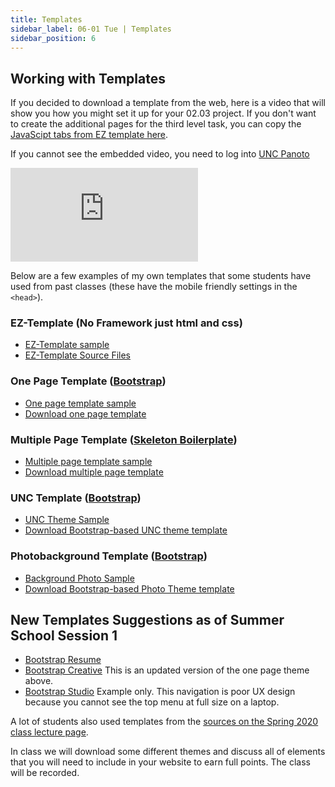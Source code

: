 ```yaml
---
title: Templates
sidebar_label: 06-01 Tue | Templates
sidebar_position: 6
---
```



## Working with Templates

If you decided to download a template from the web, here is a video that will show you how you might set it up for your 02.03 project. If you don't want to create the additional pages for the third level task, you can copy the [JavaScipt tabs from EZ template here](https://opal.ils.unc.edu/~lblakej/website-helps/09-EZ-template/classes.html).

If you cannot see the embedded video, you need to log into [UNC Panoto](https://uncch.hosted.panopto.com/)

<div class='embed-container'><iframe src='https://uncch.hosted.panopto.com/Panopto/Pages/Embed.aspx?pid=8faca4a6-80e4-4ed4-889a-aceb01351480&autoplay=false&offerviewer=true&showtitle=true&showbrand=false&start=0&interactivity=all' frameborder='0' allowfullscreen></iframe></div>


Below are a few examples of my own templates that some students have used from past classes (these have the mobile friendly settings in the ```<head>```).

### EZ-Template (No Framework just html and css)
* [EZ-Template sample](https://opal.ils.unc.edu/~lblakej/website-helps/09-EZ-template/index.html)
* [EZ-Template Source Files](https://github.com/ljonesdesign/EZ-template)

### One Page Template ([Bootstrap](https://getbootstrap.com/))
* [One page template sample](https://opal.ils.unc.edu/~lblakej/website-helps/02-one-page-final-sample/)
* [Download one page template](https://opal.ils.unc.edu/~lblakej/website-helps/03-one-page-source-files/one-page-green-starter-theme.zip)

### Multiple Page Template ([Skeleton Boilerplate](http://getskeleton.com/))
* [Multiple page template sample](https://opal.ils.unc.edu/~lblakej/website-helps/05-multi-page-final-sample/)
* [Download multiple page template](https://opal.ils.unc.edu/~lblakej/website-helps/06-multi-page-source-files/multi-page-template.zip)

### UNC Template ([Bootstrap](https://getbootstrap.com/))
* [UNC Theme Sample](https://opal.ils.unc.edu/~lblakej/website-helps/07-NEW-bootstrap-template/index.html)
* [Download Bootstrap-based UNC theme template](https://opal.ils.unc.edu/~lblakej/website-helps/07-NEW-bootstrap-template/)

### Photobackground Template ([Bootstrap](https://getbootstrap.com/))
* [Background Photo Sample](https://opal.ils.unc.edu/~lblakej/website-helps/08-photo-background-example/index.php)
* [Download Bootstrap-based Photo Theme template](https://opal.ils.unc.edu/~lblakej/website-helps/08-photo-background-template.zip)

## New Templates Suggestions as of Summer School Session 1

* [Bootstrap Resume](https://startbootstrap.com/theme/resume)
* [Bootstrap Creative](https://startbootstrap.com/theme/creative) This is an updated version of the one page theme above.
* [Bootstrap Studio](https://templatemag.com/demo/Studio/) Example only. This navigation is poor UX design because you cannot see the top menu at full size on a laptop.

A lot of students also used templates from the [sources on the Spring 2020 class lecture page](https://ils.unc.edu/courses/2021_spring/inls161_001/06a.01.preps.html).

In class we will download some different themes and discuss all of elements that you will need to include in your website to earn full points. The class will be recorded.
